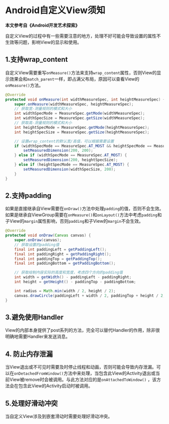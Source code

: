 # Android自定义View须知

**本文参考自《Android开发艺术探索》**

自定义View的过程中有一些需要注意的地方，处理不好可能会导致设置的属性不生效等问题，影响View的显示和使用。

## 1.支持wrap_content

自定义View需要重写`onMeasure()`方法来支持`wrap_content`属性，否则View的显示效果会和`match_parent`一样，即占满父布局，原因可以查看View的`onMeasure()`方法。

```java
@Override
protected void onMeasure(int widthMeasureSpec, int heightMeasureSpec) {
    super.onMeasure(widthMeasureSpec, heightMeasureSpec);
    // 获取宽-测量规则的模式和大小
    int widthSpecMode = MeasureSpec.getMode(widthMeasureSpec);
    int widthSpecSize = MeasureSpec.getSize(widthMeasureSpec);
    // 获取高-测量规则的模式和大小
    int heightSpecMode = MeasureSpec.getMode(heightMeasureSpec);
    int heightSpecSize = MeasureSpec.getSize(heightMeasureSpec);

    // 设置wrap_content的默认宽/高值，可以根据需要设置
    if (widthSpecMode == MeasureSpec.AT_MOST && heightSpecMode == MeasureSpec.AT_MOST) {
        setMeasuredDimension(200, 200);
    } else if (widthSpecMode == MeasureSpec.AT_MOST) {
        setMeasuredDimension(200, heightSpecSize);
    } else if (heightSpecMode == MeasureSpec.AT_MOST) {
        setMeasuredDimension(widthSpecSize, 200);
    }
}
```

## 2.支持padding

如果是直接继承自View需要在`onDraw()`方法中处理`padding`的值，否则不会生效。如果是继承自ViewGroup需要在`onMeasure()`和`onLayout()`方法中考虑`padding`和子View的`margin`属性影响，否则`padding`和子View的`margin`不会生效。

```java
@Override
protected void onDraw(Canvas canvas) {
    super.onDraw(canvas);
    // 获取设置的padding值
    final int paddingLeft = getPaddingLeft();
    final int paddingRight = getPaddingRight();
    final int paddingTop = getPaddingTop();
    final int paddingBottom = getPaddingBottom();

    // 获取绘制内容实际的高度和宽度，考虑四个方向的padding值
    int width = getWidth() - paddingLeft - paddingRight;
    int height = getHeight() - paddingTop - paddingBottom;

    int radius = Math.min(width / 2, height / 2);
    canvas.drawCircle(paddingLeft + width / 2, paddingTop + height / 2, radius, mPaint);
}
```

## 3.避免使用Handler

View的内部本身提供了post系列的方法，完全可以替代Handler的作用，除非很明确地需要Handler来发送消息。

## 4. 防止内存泄漏

当View退出或不可见时需要及时停止线程和动画，否则可能会导致内存泄漏。可以在`onDetachedFromWindow()`方法中来处理，当包含此View的Activity退出或当前View被remove时会被调用。与此方法对应的是`onAttachedToWindow()` ，该方法会在包含此View的Activity启动时被调用。

## 5.处理好滑动冲突

当自定义View涉及到嵌套滑动时需要处理好滑动冲突。
